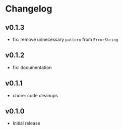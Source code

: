# Changelog

## v0.1.3

- fix: remove unnecessary `pattern` from `ErrorString`

## v0.1.2

- fix: documentation

## v0.1.1

- chore: code cleanups

## v0.1.0

- Initial release

